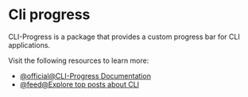 # Cli progress

CLI-Progress is a package that provides a custom progress bar for CLI applications.

Visit the following resources to learn more:

- [@official@CLI-Progress Documentation](https://www.npmjs.com/package/cli-progress)
- [@feed@Explore top posts about CLI](https://app.daily.dev/tags/cli?ref=roadmapsh)